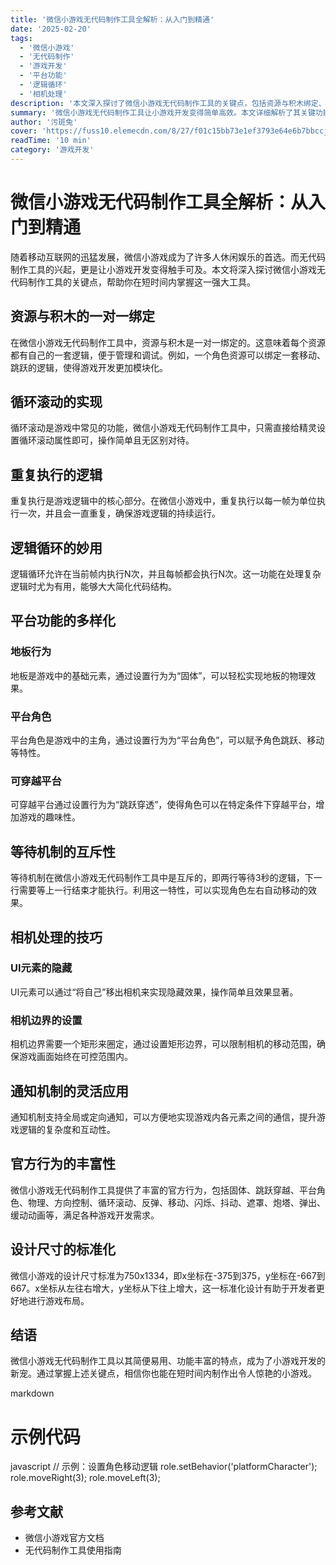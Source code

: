 ```yaml
---
title: '微信小游戏无代码制作工具全解析：从入门到精通'
date: '2025-02-20'
tags:
  - '微信小游戏'
  - '无代码制作'
  - '游戏开发'
  - '平台功能'
  - '逻辑循环'
  - '相机处理'
description: '本文深入探讨了微信小游戏无代码制作工具的关键点，包括资源与积木绑定、循环滚动、重复执行、平台功能、等待机制、相机处理等，帮助开发者快速掌握这一强大工具。'
summary: '微信小游戏无代码制作工具让小游戏开发变得简单高效。本文详细解析了其关键功能，如资源绑定、循环滚动、平台功能等，助力开发者轻松上手。'
author: '污斑兔'
cover: 'https://fuss10.elemecdn.com/8/27/f01c15bb73e1ef3793e64e6b7bbccjpeg.jpeg'
readTime: '10 min'
category: '游戏开发'
---
```


# 微信小游戏无代码制作工具全解析：从入门到精通

随着移动互联网的迅猛发展，微信小游戏成为了许多人休闲娱乐的首选。而无代码制作工具的兴起，更是让小游戏开发变得触手可及。本文将深入探讨微信小游戏无代码制作工具的关键点，帮助你在短时间内掌握这一强大工具。

## 资源与积木的一对一绑定

在微信小游戏无代码制作工具中，资源与积木是一对一绑定的。这意味着每个资源都有自己的一套逻辑，便于管理和调试。例如，一个角色资源可以绑定一套移动、跳跃的逻辑，使得游戏开发更加模块化。

## 循环滚动的实现

循环滚动是游戏中常见的功能，微信小游戏无代码制作工具中，只需直接给精灵设置循环滚动属性即可，操作简单且无区别对待。

## 重复执行的逻辑

重复执行是游戏逻辑中的核心部分。在微信小游戏中，重复执行以每一帧为单位执行一次，并且会一直重复，确保游戏逻辑的持续运行。

## 逻辑循环的妙用

逻辑循环允许在当前帧内执行N次，并且每帧都会执行N次。这一功能在处理复杂逻辑时尤为有用，能够大大简化代码结构。

## 平台功能的多样化

### 地板行为

地板是游戏中的基础元素，通过设置行为为“固体”，可以轻松实现地板的物理效果。

### 平台角色

平台角色是游戏中的主角，通过设置行为为“平台角色”，可以赋予角色跳跃、移动等特性。

### 可穿越平台

可穿越平台通过设置行为为“跳跃穿透”，使得角色可以在特定条件下穿越平台，增加游戏的趣味性。

## 等待机制的互斥性

等待机制在微信小游戏无代码制作工具中是互斥的，即两行等待3秒的逻辑，下一行需要等上一行结束才能执行。利用这一特性，可以实现角色左右自动移动的效果。

## 相机处理的技巧

### UI元素的隐藏

UI元素可以通过“将自己”移出相机来实现隐藏效果，操作简单且效果显著。

### 相机边界的设置

相机边界需要一个矩形来圈定，通过设置矩形边界，可以限制相机的移动范围，确保游戏画面始终在可控范围内。

## 通知机制的灵活应用

通知机制支持全局或定向通知，可以方便地实现游戏内各元素之间的通信，提升游戏逻辑的复杂度和互动性。

## 官方行为的丰富性

微信小游戏无代码制作工具提供了丰富的官方行为，包括固体、跳跃穿越、平台角色、物理、方向控制、循环滚动、反弹、移动、闪烁、抖动、遮罩、炮塔、弹出、缓动动画等，满足各种游戏开发需求。

## 设计尺寸的标准化

微信小游戏的设计尺寸标准为750x1334，即x坐标在-375到375，y坐标在-667到667。x坐标从左往右增大，y坐标从下往上增大，这一标准化设计有助于开发者更好地进行游戏布局。

## 结语

微信小游戏无代码制作工具以其简便易用、功能丰富的特点，成为了小游戏开发的新宠。通过掌握上述关键点，相信你也能在短时间内制作出令人惊艳的小游戏。

markdown
# 示例代码

javascript
// 示例：设置角色移动逻辑
role.setBehavior('platformCharacter');
role.moveRight(3);
role.moveLeft(3);



## 参考文献

- 微信小游戏官方文档
- 无代码制作工具使用指南

